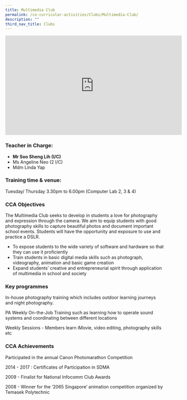 ```yaml
---
title: Multimedia Club
permalink: /co-curricular-activities/Clubs/Multimedia-Club/
description: ""
third_nav_title: Clubs
---
```

<iframe width="560" height="315" src="https://www.youtube.com/embed/19jFNyUFjq8" title="YouTube video player" frameborder="0" allow="accelerometer; autoplay; clipboard-write; encrypted-media; gyroscope; picture-in-picture" allowfullscreen></iframe> 


### Teacher in Charge:


*   **Mr Soo Sheng Lih (I/C)**
*   Ms Angeline Neo (2 I/C)
*   Mdm Linda Yap
    

###   Training time & venue:

Tuesday/ Thursday 3.30pm to 6.00pm (Computer Lab 2, 3 & 4)  
  

### CCA Objectives

  
The Multimedia Club seeks to develop in students a love for photography and expression through the camera. We aim to equip students with good photography skills to capture beautiful photos and document important school events. Students will have the opportunity and exposure to use and practice a DSLR.  
  

*   To expose students to the wide variety of software and hardware so that they can use it proficiently
*   Train students in basic digital media skills such as photograph, videography, animation and basic game creation
*   Expand students’ creative and entrepreneurial spirit through application of multimedia in school and society

###   Key programmes

  
In-house photography training which includes outdoor learning journeys and night photography.  
  

PA Weekly On-the-Job Training such as learning how to operate sound systems and coordinating between different locations

  

Weekly Sessions - Members learn iMovie, video editing, photography skills etc


### CCA Achievements

  
Participated in the annual Canon Photomarathon Competition  
  

2014 - 2017 : Certificates of Participation in SDMA

2009 - Finalist for National Infocomm Club Awards

2008 - Winner for the ‘2065 Singapore’ animation competition organized by Temasek Polytechnic
